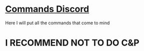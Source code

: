 # <a href="https://github.com/ll-Exanime-ll/CommandsDiscord">Commands Discord</a>

<a>Here I will put all the commands that come to mind</a>
# <a>I RECOMMEND NOT TO DO C&P</a>
